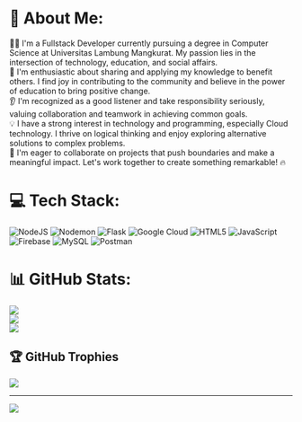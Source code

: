 # 💫 About Me:
👨‍💻 I'm a Fullstack Developer currently pursuing a degree in Computer Science at Universitas Lambung Mangkurat. My passion lies in the intersection of technology, education, and social affairs.<br>🌟 I'm enthusiastic about sharing and applying my knowledge to benefit others. I find joy in contributing to the community and believe in the power of education to bring positive change.<br>👂 I'm recognized as a good listener and take responsibility seriously, valuing collaboration and teamwork in achieving common goals.<br>💡 I have a strong interest in technology and programming, especially Cloud technology. I thrive on logical thinking and enjoy exploring alternative solutions to complex problems.<br>🚀 I'm eager to collaborate on projects that push boundaries and make a meaningful impact. Let's work together to create something remarkable! 🔥


# 💻 Tech Stack:
![NodeJS](https://img.shields.io/badge/node.js-6DA55F?style=for-the-badge&logo=node.js&logoColor=white) ![Nodemon](https://img.shields.io/badge/NODEMON-%23323330.svg?style=for-the-badge&logo=nodemon&logoColor=%BBDEAD) ![Flask](https://img.shields.io/badge/flask-%23000.svg?style=for-the-badge&logo=flask&logoColor=white) ![Google Cloud](https://img.shields.io/badge/GoogleCloud-%234285F4.svg?style=for-the-badge&logo=google-cloud&logoColor=white) ![HTML5](https://img.shields.io/badge/html5-%23E34F26.svg?style=for-the-badge&logo=html5&logoColor=white) ![JavaScript](https://img.shields.io/badge/javascript-%23323330.svg?style=for-the-badge&logo=javascript&logoColor=%23F7DF1E) ![Firebase](https://img.shields.io/badge/firebase-%23039BE5.svg?style=for-the-badge&logo=firebase) ![MySQL](https://img.shields.io/badge/mysql-%2300000f.svg?style=for-the-badge&logo=mysql&logoColor=white) ![Postman](https://img.shields.io/badge/Postman-FF6C37?style=for-the-badge&logo=postman&logoColor=white)
# 📊 GitHub Stats:
![](https://github-readme-stats.vercel.app/api?username=AlifFadhillahh&theme=vue&hide_border=false&include_all_commits=true&count_private=true)<br/>
![](https://github-readme-streak-stats.herokuapp.com/?user=AlifFadhillahh&theme=vue&hide_border=false)<br/>
![](https://github-readme-stats.vercel.app/api/top-langs/?username=AlifFadhillahh&theme=vue&hide_border=false&include_all_commits=true&count_private=true&layout=compact)

## 🏆 GitHub Trophies
![](https://github-profile-trophy.vercel.app/?username=AlifFadhillahh&theme=flat&no-frame=false&no-bg=true&margin-w=4)

---
[![](https://visitcount.itsvg.in/api?id=AlifFadhillahh&icon=0&color=0)](https://visitcount.itsvg.in)

<!-- Proudly created with GPRM ( https://gprm.itsvg.in ) -->
